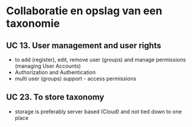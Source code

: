 # Collaboratie en opslag van een taxonomie
## UC 13. User management and user rights
- to add (register), edit, remove user (groups) and manage permissions (managing User Accounts)
- Authorization and Authentication
- multi user (groups) support - access permissions

## UC 23. To store taxonomy
- storage is preferably server based (Cloud) and not tied down to one place 
